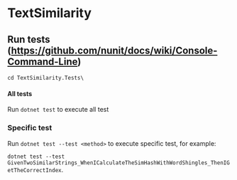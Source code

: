 # TextSimilarity

## Run tests (https://github.com/nunit/docs/wiki/Console-Command-Line)

``cd TextSimilarity.Tests\``

#### All tests

Run ``dotnet test`` to execute all test

### Specific test

Run ``dotnet test --test <method>`` to execute specific test, for example:

``dotnet test --test GivenTwoSimilarStrings_WhenICalculateTheSimHashWithWordShingles_ThenIGetTheCorrectIndex``.
